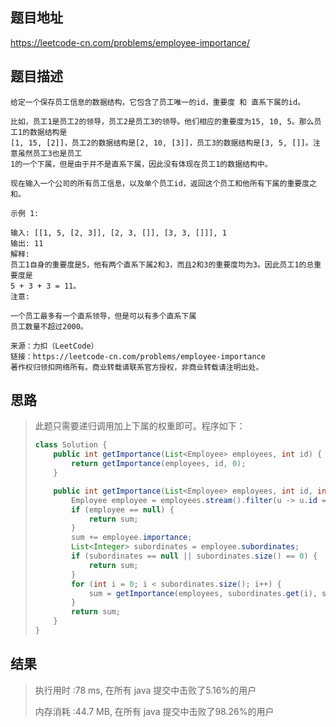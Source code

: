 
## 题目地址
  https://leetcode-cn.com/problems/employee-importance/ 

## 题目描述
```
给定一个保存员工信息的数据结构，它包含了员工唯一的id，重要度 和 直系下属的id。

比如，员工1是员工2的领导，员工2是员工3的领导。他们相应的重要度为15, 10, 5。那么员工1的数据结构是
[1, 15, [2]]，员工2的数据结构是[2, 10, [3]]，员工3的数据结构是[3, 5, []]。注意虽然员工3也是员工
1的一个下属，但是由于并不是直系下属，因此没有体现在员工1的数据结构中。

现在输入一个公司的所有员工信息，以及单个员工id，返回这个员工和他所有下属的重要度之和。

示例 1:

输入: [[1, 5, [2, 3]], [2, 3, []], [3, 3, []]], 1
输出: 11
解释:
员工1自身的重要度是5，他有两个直系下属2和3，而且2和3的重要度均为3。因此员工1的总重要度是 
5 + 3 + 3 = 11。
注意:

一个员工最多有一个直系领导，但是可以有多个直系下属
员工数量不超过2000。

来源：力扣（LeetCode）
链接：https://leetcode-cn.com/problems/employee-importance
著作权归领扣网络所有。商业转载请联系官方授权，非商业转载请注明出处。
```

## 思路

>   此题只需要递归调用加上下属的权重即可。程序如下：
>
>   ```java
>   class Solution {
>       public int getImportance(List<Employee> employees, int id) {
>           return getImportance(employees, id, 0);
>       }
>   
>       public int getImportance(List<Employee> employees, int id, int sum) {
>           Employee employee = employees.stream().filter(u -> u.id == id).findFirst().orElse(null);
>           if (employee == null) {
>               return sum;
>           }
>           sum += employee.importance;
>           List<Integer> subordinates = employee.subordinates;
>           if (subordinates == null || subordinates.size() == 0) {
>               return sum;
>           }
>           for (int i = 0; i < subordinates.size(); i++) {
>               sum = getImportance(employees, subordinates.get(i), sum);
>           }
>           return sum;
>       }
>   }
>   ```
>
>   

## 结果

> 执行用时 :78 ms, 在所有 java 提交中击败了5.16%的用户
>
> 内存消耗 :44.7 MB, 在所有 java 提交中击败了98.26%的用户
